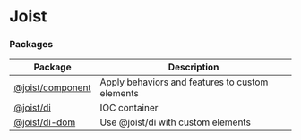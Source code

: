 # Joist

### Packages

| Package                                | Description                                     |
| -------------------------------------- | ----------------------------------------------- |
| [@joist/component](packages/component) | Apply behaviors and features to custom elements |
| [@joist/di](packages/di)               | IOC container                                   |
| [@joist/di-dom](packages/di-dom)       | Use @joist/di with custom elements              |

